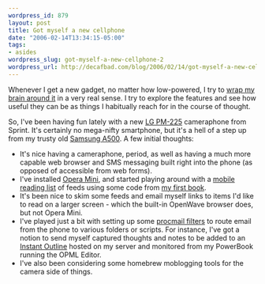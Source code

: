 ```yaml
--- 
wordpress_id: 879
layout: post
title: Got myself a new cellphone
date: "2006-02-14T13:34:15-05:00"
tags: 
- asides
wordpress_slug: got-myself-a-new-cellphone-2
wordpress_url: http://decafbad.com/blog/2006/02/14/got-myself-a-new-cellphone-2
---
```

 <p>Whenever I get a new gadget, no matter how low-powered, I try to <a href="http://decafbad.com/blog/2005/08/09/homebrew-productivity-via-rube-goldberg">wrap my brain around it</a> in a very real sense.  I try to explore the features and see how useful they can be as things I habitually reach for in the course of thought.  </p>
 <p>So, I've been having fun lately with a new <a href="http://www.amazon.com/exec/obidos/tg/detail/-/B000BYEUUG/104-3738331-5415167?v=glance">LG PM-225</a> cameraphone from Sprint.  It's certainly no mega-nifty smartphone, but it's a hell of a step up from my trusty old <a href="http://decafbad.com/blog/2003/03/26/a500-not-3g">Samsung A500</a>.  A few initial thoughts:</p>
     <ul>
     <li>
     <span>It's nice having a cameraphone, period, as well as having a much more capable web browser and SMS messaging built right into the phone (as opposed of accessible from web forms).</span>
     </li>
     <li>
     <span>I've installed <a href="http://www.opera.com/products/mobile/operamini/phones/?phone=lg_pm225">Opera Mini</a>, and started playing around with a <a href="http://decafbad.com/phone/feeds/">mobile reading list</a> of feeds using some code from <a href="http://www.amazon.com/exec/obidos/ASIN/0764597582/0xdecafbad01-20?creative=327641&camp=14573&link_code=as1">my first book</a>.</span>
     </li>
     <li>
     <span>It's been nice to skim some feeds and email myself links to items I'd like to read on a larger screen - which the built-in OpenWave browser does, but not Opera Mini.</span>
     </li>
     <li>
     <span>I've played just a bit with setting up some <a href="http://www.ii.com/internet/robots/procmail/">procmail filters</a> to route email from the phone to various folders or scripts.  For instance, I've got a notion to send myself captured thoughts and notes to be added to an <a href="http://support.opml.org/stories/storyReader$27">Instant Outline</a> hosted on my server and monitored from my PowerBook running the OPML Editor.  </span>
     </li>
     <li>
     <span>I've also been considering some homebrew moblogging tools for the camera side of things.</span>
     </li>
     </ul>

